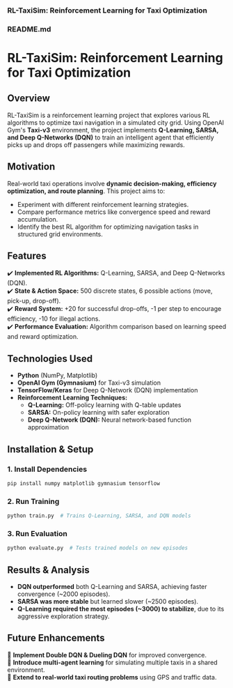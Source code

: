 ### RL-TaxiSim: Reinforcement Learning for Taxi Optimization  

### **README.md**  

# RL-TaxiSim: Reinforcement Learning for Taxi Optimization  

## **Overview**  
RL-TaxiSim is a reinforcement learning project that explores various RL algorithms to optimize taxi navigation in a simulated city grid. Using OpenAI Gym's **Taxi-v3** environment, the project implements **Q-Learning, SARSA, and Deep Q-Networks (DQN)** to train an intelligent agent that efficiently picks up and drops off passengers while maximizing rewards.  

## **Motivation**  
Real-world taxi operations involve **dynamic decision-making, efficiency optimization, and route planning**. This project aims to:  
- Experiment with different reinforcement learning strategies.  
- Compare performance metrics like convergence speed and reward accumulation.  
- Identify the best RL algorithm for optimizing navigation tasks in structured grid environments.  

## **Features**  
✔️ **Implemented RL Algorithms:** Q-Learning, SARSA, and Deep Q-Networks (DQN).  
✔️ **State & Action Space:** 500 discrete states, 6 possible actions (move, pick-up, drop-off).  
✔️ **Reward System:** +20 for successful drop-offs, -1 per step to encourage efficiency, -10 for illegal actions.  
✔️ **Performance Evaluation:** Algorithm comparison based on learning speed and reward optimization.  

## **Technologies Used**  
- **Python** (NumPy, Matplotlib)  
- **OpenAI Gym (Gymnasium)** for Taxi-v3 simulation  
- **TensorFlow/Keras** for Deep Q-Network (DQN) implementation  
- **Reinforcement Learning Techniques:**  
  - **Q-Learning:** Off-policy learning with Q-table updates  
  - **SARSA:** On-policy learning with safer exploration  
  - **Deep Q-Network (DQN):** Neural network-based function approximation  

## **Installation & Setup**  
### **1. Install Dependencies**  
```bash
pip install numpy matplotlib gymnasium tensorflow
```
### **2. Run Training**  
```bash
python train.py  # Trains Q-Learning, SARSA, and DQN models
```
### **3. Run Evaluation**  
```bash
python evaluate.py  # Tests trained models on new episodes
```

## **Results & Analysis**  
- **DQN outperformed** both Q-Learning and SARSA, achieving faster convergence (~2000 episodes).  
- **SARSA was more stable** but learned slower (~2500 episodes).  
- **Q-Learning required the most episodes (~3000) to stabilize**, due to its aggressive exploration strategy.  

## **Future Enhancements**  
🔹 **Implement Double DQN & Dueling DQN** for improved convergence.  
🔹 **Introduce multi-agent learning** for simulating multiple taxis in a shared environment.  
🔹 **Extend to real-world taxi routing problems** using GPS and traffic data.  

